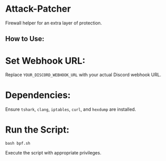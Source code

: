 # Attack-Patcher

Firewall helper for an extra layer of protection.

## How to Use:

# Set Webhook URL:

Replace ``YOUR_DISCORD_WEBHOOK_URL`` with your actual Discord webhook URL.

# Dependencies:

Ensure ``tshark``, ``clang``, ``iptables``, ``curl``, and ``hexdump`` are installed.

# Run the Script:

``bash bpf.sh``

Execute the script with appropriate privileges.
